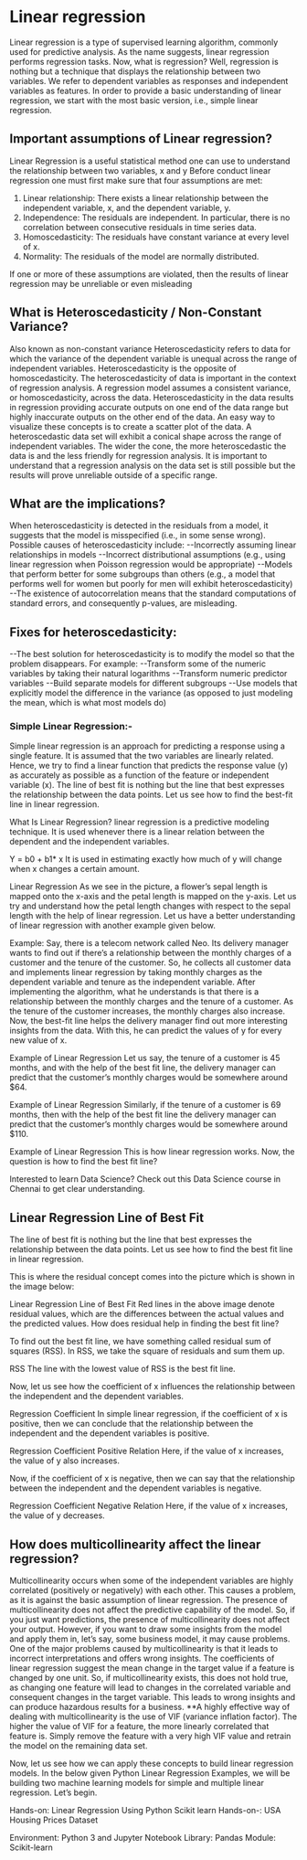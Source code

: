 # Linear regression
Linear regression is a type of supervised learning algorithm, commonly used for predictive analysis. As the name suggests, linear regression performs regression tasks. Now, what is regression? Well, regression is nothing but a technique that displays the relationship between two variables.
We refer to dependent variables as responses and independent variables as features.
In order to provide a basic understanding of linear regression, we start with the most basic version, i.e., simple linear regression.

## Important assumptions of Linear regression?

Linear Regression is a useful statistical method one can use to understand the relationship between two variables, x and y 
Before conduct linear regression one must first make sure that four assumptions are met:

1. Linear relationship: There exists a linear relationship between the independent variable, x, and the dependent variable, y.
2. Independence: The residuals are independent. In particular, there is no correlation between consecutive residuals in time series data.
3. Homoscedasticity: The residuals have constant variance at every level of x.
4. Normality: The residuals of the model are normally distributed.

If one or more of these assumptions are violated, then the results of linear regression may be unreliable or even misleading

## What is Heteroscedasticity / Non-Constant Variance?

Also known as non-constant variance
Heteroscedasticity refers to data for which the variance of the dependent variable is unequal across the range of independent variables. Heteroscedasticity is the opposite of homoscedasticity. The heteroscedasticity of data is important in the context of regression analysis. A regression model assumes a consistent variance, or homoscedasticity, across the data. 
Heteroscedasticity in the data results in regression providing accurate outputs on one end of the data range but highly inaccurate outputs on the other end of the data. An easy way to visualize these concepts is to create a scatter plot of the data. A heteroscedastic data set will exhibit a conical shape across the range of independent variables. The wider the cone, the more heteroscedastic the data is and the less friendly for regression analysis. It is important to understand that a regression analysis on the data set is still possible but the results will prove unreliable outside of a specific range.

## What are the implications?

When heteroscedasticity is detected in the residuals from a model, it suggests that the model is misspecified (i.e., in some sense wrong). Possible causes of heteroscedasticity include:
--Incorrectly assuming linear relationships in models
--Incorrect distributional assumptions (e.g., using linear regression when Poisson regression would be appropriate)
--Models that perform better for some subgroups than others (e.g., a model that performs well for women but poorly for men will exhibit heteroscedasticity)
--The existence of autocorrelation means that the standard computations of standard errors, and consequently p-values, are misleading.

## Fixes for heteroscedasticity:

--The best solution for heteroscedasticity is to modify the model so that the problem disappears. For example:
--Transform some of the numeric variables by taking their natural logarithms
--Transform numeric predictor variables
--Build separate models for different subgroups
--Use models that explicitly model the difference in the variance (as opposed to just modeling the mean, which is what most models do)

### Simple Linear Regression:-

Simple linear regression is an approach for predicting a response using a single feature.
It is assumed that the two variables are linearly related. Hence, we try to find a linear function that predicts the response value (y) as accurately as possible as a function of the feature or independent variable (x).
The line of best fit is nothing but the line that best expresses the relationship between the data points. Let us see how to find the best-fit line in linear regression.

What Is Linear Regression?
linear regression is a predictive modeling technique. It is used whenever there is a linear relation between the dependent and the independent variables.

Y = b0 + b1* x
It is used in estimating exactly how much of y will change when x changes a certain amount.

Linear Regression
As we see in the picture, a flower’s sepal length is mapped onto the x-axis and the petal length is mapped on the y-axis. Let us try and understand how the petal length changes with respect to the sepal length with the help of linear regression. Let us have a better understanding of linear regression with another example given below.

Example:
Say, there is a telecom network called Neo. Its delivery manager wants to find out if there’s a relationship between the monthly charges of a customer and the tenure of the customer. So, he collects all customer data and implements linear regression by taking monthly charges as the dependent variable and tenure as the independent variable. After implementing the algorithm, what he understands is that there is a relationship between the monthly charges and the tenure of a customer. As the tenure of the customer increases, the monthly charges also increase. Now, the best-fit line helps the delivery manager find out more interesting insights from the data. With this, he can predict the values of y for every new value of x.

Example of Linear Regression
Let us say, the tenure of a customer is 45 months, and with the help of the best fit line, the delivery manager can predict that the customer’s monthly charges would be somewhere around $64.

Example of Linear Regression
Similarly, if the tenure of a customer is 69 months, then with the help of the best fit line the delivery manager can predict that the customer’s monthly charges would be somewhere around $110.

Example of Linear Regression
This is how linear regression works. Now, the question is how to find the best fit line?

Interested to learn Data Science? Check out this Data Science course in Chennai to get clear understanding.

## Linear Regression Line of Best Fit

The line of best fit is nothing but the line that best expresses the relationship between the data points. Let us see how to find the best fit line in linear regression.

This is where the residual concept comes into the picture which is shown in the image below:

Linear Regression Line of Best Fit
Red lines in the above image denote residual values, which are the differences between the actual values and the predicted values. How does residual help in finding the best fit line?

To find out the best fit line, we have something called residual sum of squares (RSS). In RSS, we take the square of residuals and sum them up.

RSS
The line with the lowest value of RSS is the best fit line.


Now, let us see how the coefficient of x influences the relationship between the independent and the dependent variables.

Regression Coefficient
In simple linear regression, if the coefficient of x is positive, then we can conclude that the relationship between the independent and the dependent variables is positive.

Regression Coefficient Positive Relation
Here, if the value of x increases, the value of y also increases.

Now, if the coefficient of x is negative, then we can say that the relationship between the independent and the dependent variables is negative.

Regression Coefficient Negative Relation
Here, if the value of x increases, the value of y decreases.

## How does multicollinearity affect the linear regression?

Multicollinearity occurs when some of the independent variables are highly correlated (positively or negatively) with each other. This causes a problem, as it is against the basic assumption of linear regression. The presence of multicollinearity does not affect the predictive capability of the model. So, if you just want predictions, the presence of multicollinearity does not affect your output. However, if you want to draw some insights from the model and apply them in, let’s say, some business model, it may cause problems.
One of the major problems caused by multicollinearity is that it leads to incorrect interpretations and offers wrong insights. The coefficients of linear regression suggest the mean change in the target value if a feature is changed by one unit. So, if multicollinearity exists, this does not hold true, as changing one feature will lead to changes in the correlated variable and consequent changes in the target variable. This leads to wrong insights and can produce hazardous results for a business.
**A highly effective way of dealing with multicollinearity is the use of VIF (variance inflation factor). The higher the value of VIF for a feature, the more linearly correlated that feature is. Simply remove the feature with a very high VIF value and retrain the model on the remaining data set.


Now, let us see how we can apply these concepts to build linear regression models. In the below given Python Linear Regression Examples, we will be building two machine learning models for simple and multiple linear regression. Let’s begin.


Hands-on: Linear Regression Using Python Scikit learn Hands-on-: USA Housing Prices Dataset

Environment: Python 3 and Jupyter Notebook
Library: Pandas
Module: Scikit-learn
